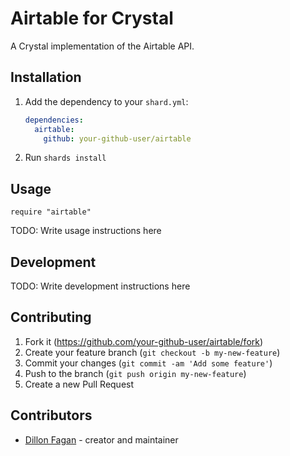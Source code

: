 # Airtable for Crystal

A Crystal implementation of the Airtable API.

## Installation

1. Add the dependency to your `shard.yml`:

   ```yaml
   dependencies:
     airtable:
       github: your-github-user/airtable
   ```

2. Run `shards install`

## Usage

```crystal
require "airtable"
```

TODO: Write usage instructions here

## Development

TODO: Write development instructions here

## Contributing

1. Fork it (<https://github.com/your-github-user/airtable/fork>)
2. Create your feature branch (`git checkout -b my-new-feature`)
3. Commit your changes (`git commit -am 'Add some feature'`)
4. Push to the branch (`git push origin my-new-feature`)
5. Create a new Pull Request

## Contributors

- [Dillon Fagan](https://github.com/your-github-user) - creator and maintainer
